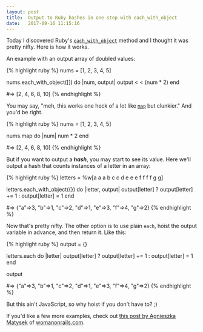 ```yaml
---
layout: post
title:  Output to Ruby hashes in one step with each_with_object
date:   2017-09-16 11:15:16
---
```


Today I discovered Ruby's <a href="https://apidock.com/rails/Enumerable/each_with_object" target="_blank" alt="api dock" title="api dock">`each_with_object`</a> method and I thought it was pretty nifty. Here is how it works.

An example with an output array of doubled values:

{% highlight ruby %}
nums = [1, 2, 3, 4, 5]

nums.each_with_object([]) do |num, output|
  output < < (num * 2)
end

#=> [2, 4, 6, 8, 10]
{% endhighlight %}

You may say, "meh, this works one heck of a lot like <a href="https://apidock.com/ruby/Enumerable/map" target="_blank" alt="api dock" title="api dock">`map`</a> but clunkier." And you'd be right.

{% highlight ruby %}
nums = [1, 2, 3, 4, 5]

nums.map do |num|
  num * 2
end

#=> [2, 4, 6, 8, 10]
{% endhighlight %}

But if you want to output a <strong><em>hash</em></strong>, you may start to see its value. Here we'll output a hash that counts instances of a letter in an array:

{% highlight ruby %}
letters = %w[a a a b c c d e e e f f f f g g]

letters.each_with_object({}) do |letter, output|
  output[letter] ? output[letter] += 1 : output[letter] = 1
end

#=> {"a"=>3, "b"=>1, "c"=>2, "d"=>1, "e"=>3, "f"=>4, "g"=>2}
{% endhighlight %}

Now that's pretty nifty.
The other option is to use plain `each`, hoist the output variable in advance, and then return it. Like this:


{% highlight ruby %}
output = {}

letters.each do |letter|
  output[letter] ? output[letter] += 1 : output[letter] = 1
end

output

#=> {"a"=>3, "b"=>1, "c"=>2, "d"=>1, "e"=>3, "f"=>4, "g"=>2}
{% endhighlight %}

But this ain't JavaScript, so why hoist if you don't have to? ;)

If you'd like a few more examples, check out <a href="http://womanonrails.com/each-with-object" target="_blank" alt="womanonrails.com">this post by Agnieszka Matysek</a> of <a href="http://womanonrails.com/" target="_blank" alt="womanonrails.com">womanonrails.com</a>.